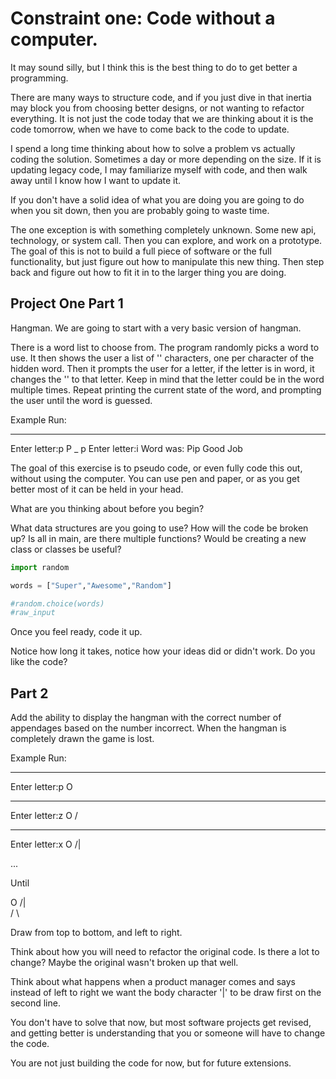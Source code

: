 
# Constraint one: Code without a computer.

It may sound silly, but I think this is the best thing to do to get better a programming.

There are many ways to structure code, and if you just dive in that inertia may block you from choosing better designs, or not wanting to refactor everything. It is not just the code today that we are thinking about it is the code tomorrow, when we have to come back to the code to update.

I spend a long time thinking about how to solve a problem vs actually coding the solution. Sometimes a day or more depending on the size. If it is updating legacy code, I may familiarize myself with code, and then walk away until I know how I want to update it.

If you don't have a solid idea of what you are doing you are going to do when you sit down, then you are probably going to waste time.

The one exception is with something completely unknown. Some new api, technology, or system call. Then you can explore, and work on a prototype. The goal of this is not to build a full piece of software or the full functionality, but just figure out how to manipulate this new thing. Then step back and figure out how to fit it in to the larger thing you are doing.

## Project One Part 1

Hangman. We are going to start with a very basic version of hangman.

There is a word list to choose from.
The program randomly picks a word to use.
It then shows the user a list of '' characters, one per character of the hidden word.
Then it prompts the user for a letter, if the letter is in word, it changes the '' to that letter. Keep in mind that the letter could be in the word multiple times.
Repeat printing the current state of the word, and prompting the user until the word is guessed.

Example Run:
_ _ _ 
Enter letter:p 
P _ p 
Enter letter:i 
Word was: Pip 
Good Job

The goal of this exercise is to pseudo code, or even fully code this out, without using the computer. You can use pen and paper, or as you get better most of it can be held in your head.

What are you thinking about before you begin?


What data structures are you going to use? 
How will the code be broken up? Is all in main, are there multiple functions? 
Would be creating a new class or classes be useful?

```python
import random

words = ["Super","Awesome","Random"]

#random.choice(words)
#raw_input

```


Once you feel ready, code it up.

Notice how long it takes, notice how your ideas did or didn't work. Do you like the code?


## Part 2

Add the ability to display the hangman with the correct number of appendages based on the number incorrect. When the hangman is completely drawn the game is lost.

Example Run:
_ _ _ 
Enter letter:p
 O
_ _ _
Enter letter:z
 O
/
_ _ _
Enter letter:x
 O
/|

...

Until

 O
/|\
/ \

Draw from top to bottom, and left to right.

Think about how you will need to refactor the original code. Is there a lot to change? Maybe the original wasn't broken up that well.

Think about what happens when a product manager comes and says instead of left to right we want the body character '|' to be draw first on the second line.

You don't have to solve that now, but most software projects get revised, and getting better is understanding that you or someone will have to change the code.

You are not just building the code for now, but for future extensions.
